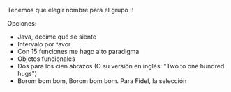 Tenemos que elegir nombre para el grupo !!

Opciones:
- Java, decime qué se siente
- Intervalo por favor
- Con 15 funciones me hago alto paradigma
- Objetos funcionales
- Dos para los cien abrazos (O su versión en inglés: "Two to one hundred hugs")
- Borom bom bom, Borom bom bom. Para Fidel, la selección

